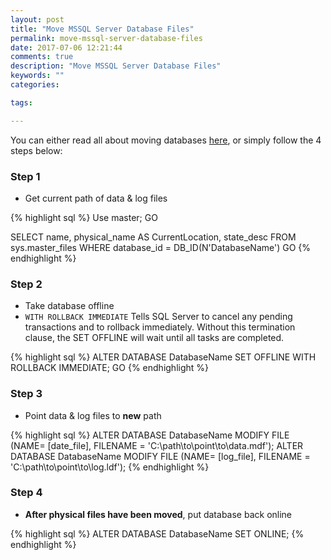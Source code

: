 ```yaml
---
layout: post
title: "Move MSSQL Server Database Files"
permalink: move-mssql-server-database-files
date: 2017-07-06 12:21:44
comments: true
description: "Move MSSQL Server Database Files"
keywords: ""
categories:

tags:

---
```


You can either read all about moving databases [here][msdn_move_db], or simply follow the 4 steps below:

### Step 1
 * Get current path of data &amp; log files

{% highlight sql %}
Use master;
GO

SELECT name, physical_name AS CurrentLocation, state_desc
FROM sys.master_files
WHERE database_id = DB_ID(N'DatabaseName')
GO
{% endhighlight %}

### Step 2
 * Take database offline
 * `WITH ROLLBACK IMMEDIATE` Tells SQL Server to cancel any pending transactions and to rollback immediately.  Without this termination clause, the SET OFFLINE will wait until all tasks are completed. 

{% highlight sql %}
ALTER DATABASE DatabaseName SET OFFLINE WITH ROLLBACK IMMEDIATE;
GO
{% endhighlight %}

### Step 3
 * Point data &amp; log files to **new** path

{% highlight sql %}
ALTER DATABASE DatabaseName
MODIFY FILE (NAME= [date_file], FILENAME = 'C:\path\to\point\to\data.mdf');
ALTER DATABASE DatabaseName
MODIFY FILE (NAME= [log_file], FILENAME = 'C:\path\to\point\to\log.ldf');
{% endhighlight %}

### Step 4
 * **After physical files have been moved**, put database back online

{% highlight sql %}
ALTER DATABASE DatabaseName SET ONLINE;
{% endhighlight %}

[msdn_move_db]:      https://msdn.microsoft.com/en-us/library/ms345483.aspx
